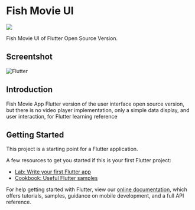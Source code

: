 # Fish Movie UI




[![](https://img.shields.io/badge/LICESE-GPL-orange.svg)](./LICENSE)


Fish Movie UI of Flutter Open Source Version.


## Screentshot
![Flutter](./doc/images/Flutter-movie.gif)
 

## Introduction
Fish Movie App Flutter version of the user interface open source version,
but there is no video player implementation, only a simple data display, and user interaction,
for Flutter learning reference

## Getting Started

This project is a starting point for a Flutter application.

A few resources to get you started if this is your first Flutter project:

- [Lab: Write your first Flutter app](https://flutter.io/docs/get-started/codelab)
- [Cookbook: Useful Flutter samples](https://flutter.io/docs/cookbook)

For help getting started with Flutter, view our 
[online documentation](https://flutter.io/docs), which offers tutorials, 
samples, guidance on mobile development, and a full API reference.
